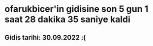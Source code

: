 # ofarukbicer'in gidisine son 5 gun 1 saat 28 dakika 35 saniye kaldi

## Gidis tarihi: 30.09.2022 :(